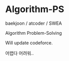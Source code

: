 # Algorithm-PS
baekjoon / atcoder / SWEA

Algorithm Problem-Solving

Will update codeforce.


어렵다 어려워..
